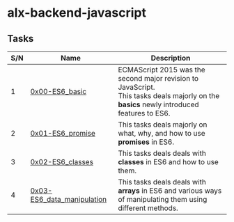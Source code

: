 # alx-backend-javascript

## Tasks
<table>
<thead>
<tr>
<th>S/N</th>
<th>Name</th>
<th>Description</th>
</tr>
</thead>
<tr>
<td>1</td>
<td><a href="https://github.com/ayobamy/alx-backend-javascript/tree/main/0x00-ES6_basic">0x00-ES6_basic</a></td>
<td>ECMAScript 2015 was the second major revision to JavaScript.<br/>This tasks deals majorly on the <b>basics</b> newly introduced features to ES6.</td>
</tr>
<tr>
<td>2</td>
<td><a href="https://github.com/ayobamy/alx-backend-javascript/tree/main/0x00-ES6_promise">0x01-ES6_promise</a></td>
<td>This tasks deals majorly on what, why, and how to use <b>promises</b> in ES6.</td>
</tr>
<tr>
<td>3</td>
<td><a href="https://github.com/ayobamy/alx-backend-javascript/tree/main/0x00-ES6_classes">0x02-ES6_classes</a></td>
<td>This tasks deals deals with <b>classes</b> in ES6 and how to use them.</td>
</tr>
<tr>
<td>4</td>
<td><a href="https://github.com/ayobamy/alx-backend-javascript/tree/main/0x03-ES6_data_manipulation">0x03-ES6_data_manipulation</a></td>
<td>This tasks deals deals with <b>arrays</b> in ES6 and various ways of manipulating them using different methods.</td>
</tr>
</table>
